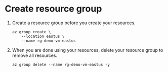 # Create resource group

1. Create a resource group before you create your resources.

    ```azurecli
    az group create \
        --location eastus \
        --name rg-demo-vm-eastus
    ```

1. When you are done using your resources, delete your resource group to remove all resources.

    ```azurecli
    az group delete --name rg-demo-vm-eastus -y
    ```